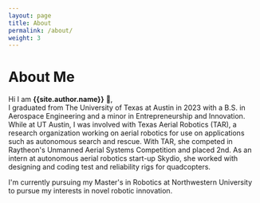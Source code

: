 ```yaml
---
layout: page
title: About
permalink: /about/
weight: 3
---
```


# **About Me**

Hi I am **{{site.author.name}}** :wave:,<br>
I graduated from The University of Texas at Austin in 2023 with a B.S. in Aerospace Engineering and a minor in Entrepreneurship and Innovation. While at UT Austin, I was involved with Texas Aerial Robotics (TAR), a research organization working on aerial robotics for use on applications such as autonomous search and rescue. With TAR, she competed in Raytheon's Unmanned Aerial Systems Competition and placed 2nd. As an intern at autonomous aerial robotics start-up Skydio, she worked with designing and coding test and reliability rigs for quadcopters.

I'm currently pursuing my Master's in Robotics at Northwestern University to pursue my interests in novel robotic innovation.

<!-- <div class="row">
{% include about/skills.html title="Programming Skills" source=site.data.programming-skills %}
{% include about/skills.html title="Other Skills" source=site.data.other-skills %}
</div>

<div class="row">
{% include about/timeline.html %}
</div> -->